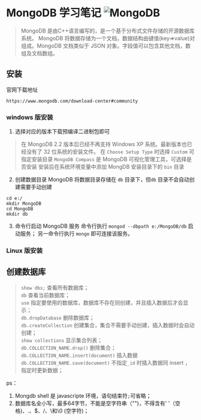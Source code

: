 # MongoDB 学习笔记 ![MongoDB][1]
> MongoDB 是由C++语言编写的，是一个基于分布式文件存储的开源数据库系统。
> MongoDB 将数据存储为一个文档，数据结构由键值(key=>value)对组成。MongoDB 文档类似于 JSON 对象。字段值可以包含其他文档，数组及文档数组。
## 安装

官网下载地址

```
https://www.mongodb.com/download-center#community
```
### windows 版安装

1. 选择对应的版本下载预编译二进制包即可

> 在 MongoDB 2.2 版本后已经不再支持 Windows XP 系统。最新版本也已经没有了 32 位系统的安装文件。
> 在 `Choose Setup Type` 时选择 `Custom` 可指定安装目录
> `MongoDB Compass` 是 MongoDB 可视化管理工具，可选择是否安装
> 安装后在系统环境变量中添加 MongDB 安装目录下的 `bin` 目录

2. 创建数据目录
MongoDB 将数据目录存储在 `db` 目录下，但`db` 目录不会自动创建需要手动创建
```
cd e:/
mkdir MongoDB
cd MongoDB
mkdir db
```

3. 命令行启动 MongoDB 服务
命令行执行 `mongod --dbpath e:/MongoDB/db` 启动服务；
另一命令行执行 `mongo` 即可连接该服务。

### Linux 版安装

## 创建数据库
> `show dbs;` 查看所有数据库；      
> `db` 查看当前数据库；     
> `use` 指定要使用的数据库，数据库不存在则创建，并且插入数据后才会显示；        
> `db.dropDatabase` 删除数据库；      
> `db.createCollection` 创建集合，集合不需要手动创建，插入数据时会自动创建；      
> `show collections` 显示集合列表；        
> `db.COLLECTION_NAME.drop()` 删除集合；     
> `db.COLLECTION_NAME.insert(document)` 插入数据        
> `db.COLLECTION_NAME.save(document)` 不指定`_id` 时插入数据同 insert ，指定时更新数据；      

ps：     
1. Mongdb shell 是 javascripte 环境，语句结束符`;`可省略；   
2. 数据库名全小写，最多64字节，不能是空字符串（"")，不得含有' '（空格)、.、$、/、\和\0 (空字符)；




[1]: https://raw.githubusercontent.com/tianqing2117/DailyProgress/master/image/MongoDB/mongoDB.png


